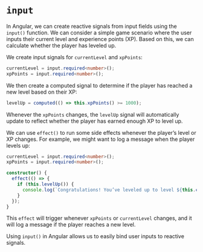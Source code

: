 # `input`

In Angular, we can create reactive signals from input fields using the `input()` function.
We can consider a simple game scenario where the user inputs their current level and
experience points (XP). Based on this, we can calculate whether the player has leveled up.

We create input signals for `currentLevel` and `xpPoints`:

```typescript
currentLevel = input.required<number>();
xpPoints = input.required<number>();
```

We then create a computed signal to determine if the player has reached a new level based on their XP:

```ts
levelUp = computed(() => this.xpPoints() >= 1000);
```

Whenever the `xpPoints` changes, the `levelUp` signal will automatically update to reflect whether
the player has earned enough XP to level up.

We can use `effect()` to run some side effects whenever the player’s level or XP changes.
For example, we might want to log a message when the player levels up:

```ts
currentLevel = input.required<number>();
xpPoints = input.required<number>();

constructor() {
  effect(() => {
    if (this.levelUp()) {
      console.log(`Congratulations! You’ve leveled up to level ${this.currentLevel() + 1}!`);
    }
  });
}
```

This `effect` will trigger whenever `xpPoints` or `currentLevel` changes, and it will log a message
if the player reaches a new level.

Using `input()` in Angular allows us to easily bind user inputs to reactive signals.
